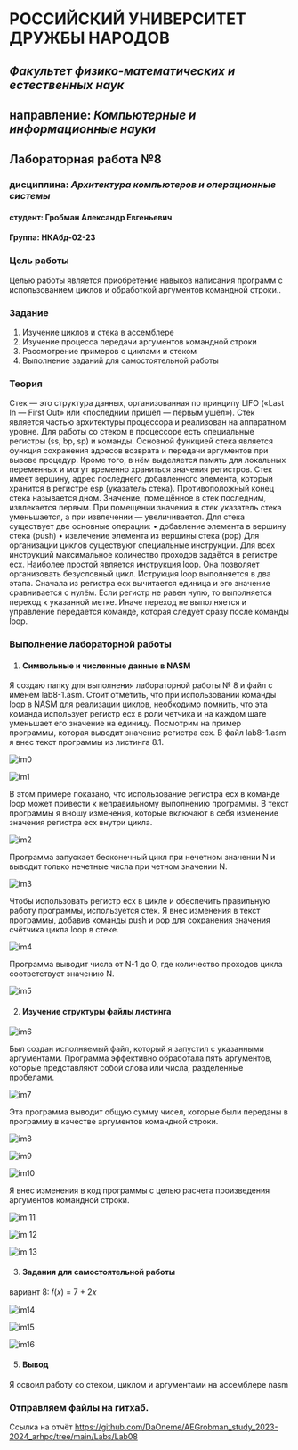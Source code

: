 # РОССИЙСКИЙ УНИВЕРСИТЕТ ДРУЖБЫ НАРОДОВ

## _Факультет физико-математических и естественных наук_ 
## направление: _Компьютерные и информационные науки_









## Лабораторная работа №8

### дисциплина: *Архитектура компьютеров и операционные системы*



#### студент:     Гробман Александр Евгеньевич
#### Группа:     НКАбд-02-23

### Цель работы 

Целью работы является приобретение навыков написания программ с использованием циклов и обработкой аргументов командной строки..


### Задание 

1. Изучение циклов и стека в ассемблере
2. Изучение процесса передачи аргументов командной строки
3. Рассмотрение примеров с циклами и стеком
4. Выполнение заданий для самостоятельной работы



### Теория

Стек — это структура данных, организованная по принципу LIFO («Last In —
First Out» или «последним пришёл — первым ушёл»). Стек является частью архитектуры процессора и реализован на аппаратном уровне. Для работы со стеком
в процессоре есть специальные регистры (ss, bp, sp) и команды.
Основной функцией стека является функция сохранения адресов возврата и
передачи аргументов при вызове процедур. Кроме того, в нём выделяется память для локальных переменных и могут временно храниться значения регистров.
Стек имеет вершину, адрес последнего добавленного элемента, который хранится в регистре esp (указатель стека). Противоположный конец стека называется дном. Значение, помещённое в стек последним, извлекается первым. При
помещении значения в стек указатель стека уменьшается, а при извлечении —
увеличивается.
Для стека существует две основные операции:
• добавление элемента в вершину стека (push)
• извлечение элемента из вершины стека (pop)
Для организации циклов существуют специальные инструкции. Для всех инструкций максимальное количество проходов задаётся в регистре ecx. Наиболее
простой является инструкция loop. Она позволяет организовать безусловный
цикл. Иструкция loop выполняется в два этапа. Сначала из регистра ecx вычитается единица и его значение сравнивается с нулём. Если регистр не равен нулю, то выполняется переход к указанной метке. Иначе переход не выполняется
и управление передаётся команде, которая следует сразу после команды loop.



### Выполнение лабораторной работы

1. #### Символьные и численные данные в NASM

Я создаю папку для выполнения лабораторной работы № 8 и файл с именем
lab8-1.asm.
Стоит отметить, что при использовании команды loop в NASM для реализации циклов, необходимо помнить, что эта команда использует регистр ecx в роли четчика и на каждом шаге уменьшает его значение на единицу.
Посмотрим на пример программы, которая выводит значение регистра ecx. В
файл lab8-1.asm я внес текст программы из листинга 8.1.


![im0](https://github.com/DaOneme/AEGrobman_study_2023-2024_arhpc/blob/main/Labs/Lab08/resourses/images/image0.png?raw=true)


![im1](https://github.com/DaOneme/AEGrobman_study_2023-2024_arhpc/blob/main/Labs/Lab08/resourses/images/image1.png?raw=true)





В этом примере показано, что использование регистра ecx в команде loop может привести к неправильному выполнению программы. В текст программы я
вношу изменения, которые включают в себя изменение значения регистра ecx
внутри цикла.

![im2](https://github.com/DaOneme/AEGrobman_study_2023-2024_arhpc/blob/main/Labs/Lab08/resourses/images/image2.png?raw=true)



Программа запускает бесконечный цикл при нечетном значении N и выводит
только нечетные числа при четном значении N.

![im3](https://github.com/DaOneme/AEGrobman_study_2023-2024_arhpc/blob/main/Labs/Lab08/resourses/images/image3.png?raw=true)


Чтобы использовать регистр ecx в цикле и обеспечить правильную работу программы, используется стек. Я внес изменения в текст программы, добавив команды push и pop для сохранения значения счётчика цикла loop в стеке.

![im4](https://github.com/DaOneme/AEGrobman_study_2023-2024_arhpc/blob/main/Labs/Lab08/resourses/images/image4.png?raw=true)


 Программа выводит числа от N-1 до 0, где количество проходов цикла соответствует значению N.


![im5](https://github.com/DaOneme/AEGrobman_study_2023-2024_arhpc/blob/main/Labs/Lab08/resourses/images/image5.png?raw=true)



2. #### Изучение структуры файлы листинга


![im6](https://github.com/DaOneme/AEGrobman_study_2023-2024_arhpc/blob/main/Labs/Lab08/resourses/images/image6.png?raw=true)


Был создан исполняемый файл, который я запустил с указанными аргументами. Программа эффективно обработала пять аргументов, которые представляют собой слова или числа, разделенные пробелами.

![im7](https://github.com/DaOneme/AEGrobman_study_2023-2024_arhpc/blob/main/Labs/Lab08/resourses/images/image7.png?raw=true)


Эта программа выводит общую сумму чисел, которые были переданы в программу в качестве аргументов командной строки.

![im8](https://github.com/DaOneme/AEGrobman_study_2023-2024_arhpc/blob/main/Labs/Lab08/resourses/images/image8.png?raw=true)


![im9](https://github.com/DaOneme/AEGrobman_study_2023-2024_arhpc/blob/main/Labs/Lab08/resourses/images/image9.png?raw=true)

![im10](https://github.com/DaOneme/AEGrobman_study_2023-2024_arhpc/blob/main/Labs/Lab08/resourses/images/image10.png?raw=true)


Я внес изменения в код программы с целью расчета произведения аргументов командной строки.

![im 11](https://github.com/DaOneme/AEGrobman_study_2023-2024_arhpc/blob/main/Labs/Lab08/resourses/images/image11.png?raw=true)


![im 12](https://github.com/DaOneme/AEGrobman_study_2023-2024_arhpc/blob/main/Labs/Lab08/resourses/images/image12.png?raw=true)

![im 13](https://github.com/DaOneme/AEGrobman_study_2023-2024_arhpc/blob/main/Labs/Lab08/resourses/images/image13.png?raw=true)



3. #### Задания для самостоятельной работы

вариант 8: 𝑓(𝑥) = 7 + 2𝑥


![im14](https://github.com/DaOneme/AEGrobman_study_2023-2024_arhpc/blob/main/Labs/Lab08/resourses/images/image14.png?raw=true)


![im15](https://github.com/DaOneme/AEGrobman_study_2023-2024_arhpc/blob/main/Labs/Lab08/resourses/images/image15.png?raw=true)

![im16](https://github.com/DaOneme/AEGrobman_study_2023-2024_arhpc/blob/main/Labs/Lab08/resourses/images/image16.png?raw=true)




5. #### Вывод

Я освоил работу со стеком, циклом и аргументами на ассемблере nasm

### Отправляем файлы на гитхаб.

Ссылка на отчёт <https://github.com/DaOneme/AEGrobman_study_2023-2024_arhpc/tree/main/Labs/Lab08>










